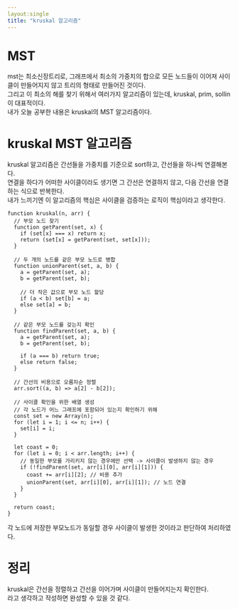 ```yaml
---
layout:single
title: "kruskal 알고리즘"
---
```


# MST

mst는 최소신장트리로, 그래프에서 최소의 가중치의 합으로 모든 노드들이 이어져 사이클이 만들어지지 않고 트리의 형태로 만들어진 것이다.  
그리고 이 최소의 해를 찾기 위해서 여러가지 알고리즘이 있는데, kruskal, prim, sollin이 대표적이다.  
내가 오늘 공부한 내용은 kruskal의 MST 알고리즘이다.  

# kruskal MST 알고리즘

kruskal 알고리즘은 간선들을 가중치를 기준으로 sort하고, 간선들을 하나씩 연결해본다.  
연결을 하다가 어떠한 사이클이라도 생기면 그 간선은 연결하지 않고, 다음 간선을 연결하는 식으로 반복한다.  
내가 느끼기엔 이 알고리즘의 핵심은 사이클을 검증하는 로직이 핵심이라고 생각한다.  

```
function kruskal(n, arr) {
  // 부모 노드 찾기
  function getParent(set, x) {
    if (set[x] === x) return x;
    return (set[x] = getParent(set, set[x]));
  }

  // 두 개의 노드를 같은 부모 노드로 병합
  function unionParent(set, a, b) {
    a = getParent(set, a);
    b = getParent(set, b);

    // 더 작은 값으로 부모 노드 할당
    if (a < b) set[b] = a;
    else set[a] = b;
  }

  // 같은 부모 노드를 갖는지 확인
  function findParent(set, a, b) {
    a = getParent(set, a);
    b = getParent(set, b);

    if (a === b) return true;
    else return false;
  }

  // 간선의 비용으로 오름차순 정렬
  arr.sort((a, b) => a[2] - b[2]);

  // 사이클 확인을 위한 배열 생성
  // 각 노드가 어느 그래프에 포함되어 있는지 확인하기 위해
  const set = new Array(n);
  for (let i = 1; i <= n; i++) {
    set[i] = i;
  }

  let coast = 0;
  for (let i = 0; i < arr.length; i++) {
    // 동일한 부모를 가리키지 않는 경우에만 선택 -> 사이클이 발생하지 않는 경우
    if (!findParent(set, arr[i][0], arr[i][1])) {
      coast += arr[i][2]; // 비용 추가
      unionParent(set, arr[i][0], arr[i][1]); // 노드 연결
    }
  }

  return coast;
}
```

각 노드에 저장한 부모노드가 동일할 경우 사이클이 발생한 것이라고 판단하여 처리하였다.  

# 정리

kruskal은 간선을 정렬하고 간선을 이어가며 사이클이 만들어지는지 확인한다.  
라고 생각하고 작성하면 완성할 수 있을 것 같다.
